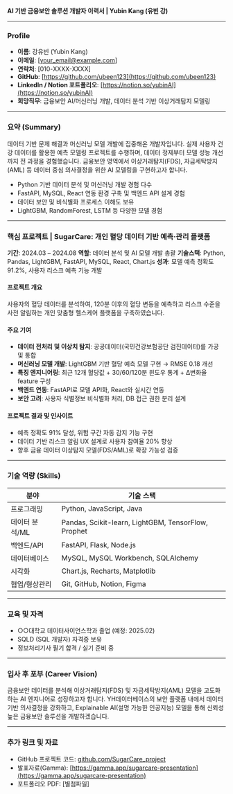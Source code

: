  **AI 기반 금융보안 솔루션 개발자 이력서 | Yubin Kang (유빈 강)**

---

###  **Profile**

* **이름**: 강유빈 (Yubin Kang)
* **이메일**: [[your_email@example.com](mailto:your_email@example.com)]
* **연락처**: [010-XXXX-XXXX]
* **GitHub**: [https://github.com/ubeen123](https://github.com/ubeen123)
* **LinkedIn / Notion 포트폴리오**: [https://notion.so/yubinAI](https://notion.so/yubinAI)
* **희망직무**: 금융보안 AI/머신러닝 개발, 데이터 분석 기반 이상거래탐지 모델링

---

###  **요약 (Summary)**

데이터 기반 문제 해결과 머신러닝 모델 개발에 집중해온 개발자입니다.
실제 사용자 건강 데이터를 활용한 예측 모델링 프로젝트를 수행하며, 데이터 정제부터 모델 성능 개선까지 전 과정을 경험했습니다.
금융보안 영역에서 이상거래탐지(FDS), 자금세탁방지(AML) 등 데이터 중심 의사결정을 위한 AI 모델링을 구현하고자 합니다.

* Python 기반 데이터 분석 및 머신러닝 개발 경험 다수
* FastAPI, MySQL, React 연동 환경 구축 및 백엔드 API 설계 경험
* 데이터 보안 및 비식별화 프로세스 이해도 보유
* LightGBM, RandomForest, LSTM 등 다양한 모델 경험

---

###  **핵심 프로젝트 | SugarCare: 개인 혈당 데이터 기반 예측·관리 플랫폼**

**기간**: 2024.03 – 2024.08
**역할**: 데이터 분석 및 AI 모델 개발 총괄
**기술스택**: Python, Pandas, LightGBM, FastAPI, MySQL, React, Chart.js
**성과**: 모델 예측 정확도 91.2%, 사용자 리스크 예측 기능 개발

####  프로젝트 개요

사용자의 혈당 데이터를 분석하여, 120분 이후의 혈당 변동을 예측하고 리스크 수준을 사전 알림하는 개인 맞춤형 헬스케어 플랫폼을 구축하였습니다.

####  주요 기여

* **데이터 전처리 및 이상치 탐지**: 공공데이터(국민건강보험공단 검진데이터)를 가공 및 통합
* **머신러닝 모델 개발**: LightGBM 기반 혈당 예측 모델 구현 → RMSE 0.18 개선
* **특징 엔지니어링**: 최근 12개 혈당값 + 30/60/120분 윈도우 통계 + Δ변화율 feature 구성
* **백엔드 연동**: FastAPI로 모델 API화, React와 실시간 연동
* **보안 고려**: 사용자 식별정보 비식별화 처리, DB 접근 권한 분리 설계

####  프로젝트 결과 및 인사이트

* 예측 정확도 91% 달성, 위험 구간 자동 감지 기능 구현
* 데이터 기반 리스크 알림 UX 설계로 사용자 참여율 20% 향상
* 향후 금융 데이터 이상탐지 모델(FDS/AML)로 확장 가능성 검증

---

###  **기술 역량 (Skills)**

| 분야        | 기술 스택                                               |
| --------- | --------------------------------------------------- |
| 프로그래밍     | Python, JavaScript, Java                            |
| 데이터 분석/ML | Pandas, Scikit-learn, LightGBM, TensorFlow, Prophet |
| 백엔드/API   | FastAPI, Flask, Node.js                             |
| 데이터베이스    | MySQL, MySQL Workbench, SQLAlchemy                  |
| 시각화       | Chart.js, Recharts, Matplotlib                      |
| 협업/형상관리   | Git, GitHub, Notion, Figma                          |

---

###  **교육 및 자격**

* ○○대학교 데이터사이언스학과 졸업 (예정: 2025.02)
* SQLD (SQL 개발자) 자격증 보유
* 정보처리기사 필기 합격 / 실기 준비 중

---

###  **입사 후 포부 (Career Vision)**

금융보안 데이터를 분석해 이상거래탐지(FDS) 및 자금세탁방지(AML) 모델을 고도화하는 AI 엔지니어로 성장하고자 합니다.
YH데이터베이스의 보안 플랫폼 내에서 데이터 기반 의사결정을 강화하고, Explainable AI(설명 가능한 인공지능) 모델을 통해 신뢰성 높은 금융보안 솔루션을 개발하겠습니다.

---

###  **추가 링크 및 자료**

* GitHub 프로젝트 코드: [github.com/SugarCare_project](https://github.com/ubeen2/sugar-care_project)
* 발표자료(Gamma): [https://gamma.app/sugarcare-presentation](https://gamma.app/sugarcare-presentation)
* 포트폴리오 PDF: [별첨파일]
